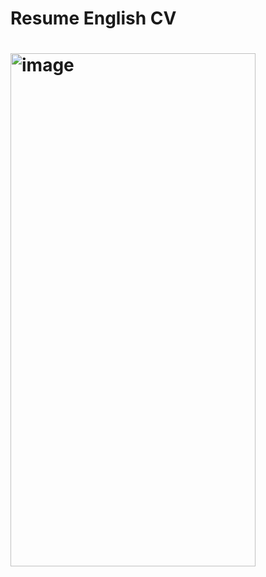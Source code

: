 <h1> Resume English CV <h1> 
  
<img width="392" height="821" alt="image" src="https://github.com/user-attachments/assets/53b5e318-b307-49fb-9623-6853d867a522" />
